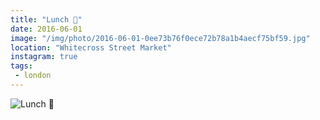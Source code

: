 ```yaml
---
title: "Lunch 🌯"
date: 2016-06-01
image: "/img/photo/2016-06-01-0ee73b76f0ece72b78a1b4aecf75bf59.jpg"
location: "Whitecross Street Market"
instagram: true
tags:
 - london
---
```


![Lunch 🌯](/img/photo/2016-06-01-0ee73b76f0ece72b78a1b4aecf75bf59.jpg)

